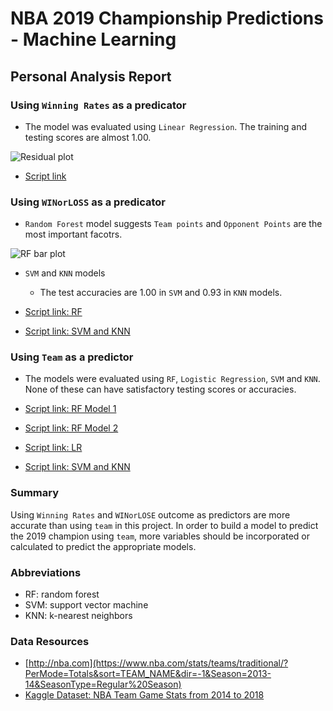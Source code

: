 # NBA 2019 Championship Predictions - Machine Learning

## Personal Analysis Report

### Using `Winning Rates` as a predicator
* The model was evaluated using `Linear Regression`. The training and testing scores are almost 1.00.

![Residual plot](https://github.com/arcebri1/FinalProject/blob/fyc_analysis/NBA_Model_Img/01_LinearRegression.png?raw=true)

* [Script link](https://github.com/arcebri1/FinalProject/blob/fyc_analysis/NBA_ML_Scripts/01_Linear_Regression_winning_rate_predictions.ipynb)

### Using `WINorLOSS` as a predicator
* `Random Forest` model suggests `Team points` and `Opponent Points` are the most important facotrs.

![RF bar plot](https://github.com/arcebri1/FinalProject/blob/fyc_analysis/NBA_Model_Img/02_RandomForest_bar.png?raw=true)

* `SVM` and `KNN` models
      
   * The test accuracies are 1.00 in `SVM` and 0.93 in `KNN` models.
      
* [Script link: RF](https://github.com/arcebri1/FinalProject/blob/fyc_analysis/NBA_ML_Scripts/02_Random_Forest_win_lose_predictions.ipynb)
* [Script link: SVM and KNN](https://github.com/arcebri1/FinalProject/blob/fyc_analysis/NBA_ML_Scripts/03_SVM_KNN_win_lose_predictions.ipynb)

### Using `Team` as a predictor
* The models were evaluated using `RF`, `Logistic Regression`, `SVM` and `KNN`. None of these can have satisfactory testing scores or accuracies.

* [Script link: RF Model 1](https://github.com/arcebri1/FinalProject/blob/fyc_analysis/NBA_ML_Scripts/06_Random_Forest_team_predictions.ipynb)
* [Script link: RF Model 2](https://github.com/arcebri1/FinalProject/blob/fyc_analysis/NBA_ML_Scripts/07_Random_Forest_team_predictions.ipynb)
* [Script link: LR](https://github.com/arcebri1/FinalProject/blob/fyc_analysis/NBA_ML_Scripts/04_Logistic_Regression_team_predictions.ipynb)
* [Script link: SVM and KNN](https://github.com/arcebri1/FinalProject/blob/fyc_analysis/NBA_ML_Scripts/05_SVM_KNN_team_predictions.ipynb)

### Summary
Using `Winning Rates` and `WINorLOSE` outcome as predictors are more accurate than using `team` in this project. In order to build a model to predict the 2019 champion using `team`, more variables should be incorporated or calculated to predict the appropriate models.

### Abbreviations
* RF: random forest
* SVM: support vector machine
* KNN: k-nearest neighbors 

### Data Resources
* [http://nba.com](https://www.nba.com/stats/teams/traditional/?PerMode=Totals&sort=TEAM_NAME&dir=-1&Season=2013-14&SeasonType=Regular%20Season)
* [Kaggle Dataset: NBA Team Game Stats from 2014 to 2018](https://www.kaggle.com/ionaskel/nba-games-stats-from-2014-to-2018)